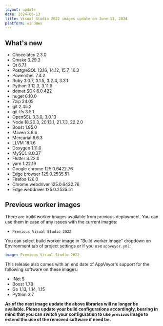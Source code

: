 ```yaml
---
layout: update
date: 2024-06-13
title: Visual Studio 2022 images update on June 13, 2024
platform: windows
---
```


## What's new

* Chocolatey 2.3.0
* Cmake 3.29.3
* Qt 6.7.1
* PostgreSQL 13.16, 14.12, 15.7, 16.3
* Powershell 7.4.2
* Ruby 3.0.7, 3.1.5, 3.2.4, 3.3.1
* Python 3.12.3, 3.11.9
* dotnet SDK 6.0.422
* nuget 6.10.0
* 7zip 24.05
* git 2.45.2
* git-lfs 3.5.1
* OpenSSL 3.3.0, 3.0.13
* Node 18.20.3, 20.13.1, 21.7.3, 22.2.0
* Boost 1.85.0
* Maven 3.9.6
* Mercurial 6.6.3
* LLVM 18.1.6
* Doxygen 1.11.0
* MySQL 8.0.37
* Flutter 3.22.0
* yarn 1.22.19
* Google chrome 125.0.6422.76
* Edge browser 125.0.2535.51
* Firefox 126.0
* Chrome webdriver 125.0.6422.76
* Edge webdriver 125.0.2535.51


## Previous worker images

There are build worker images available from previous deployment. You can use them in case of any issues with the current images:

* `Previous Visual Studio 2022`

You can select build worker image in "Build worker image" dropdown on Environment tab of project settings or if you use `appveyor.yml`:

```yaml
image: Previous Visual Studio 2022
```

This release also comes with an end date of AppVeyor's support for the following software on these images:

* .Net 5
* Boost 1.78
* Go 1.13, 1.14, 1.15
* Python 3.7

**As of the next image update the above libraries will no longer be available. Please update your build configurations accordingly, bearing in mind that you can switch your configuration to use `previous` image to extend the use of the removed software if need be.**